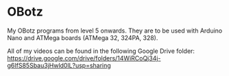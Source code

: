 # OBotz
My OBotz programs from level 5 onwards. They are to be used with Arduino Nano and ATMega boards (ATMega 32, 324PA, 328).


All of my videos can be found in the following Google Drive folder:
https://drive.google.com/drive/folders/14WiRCoQj34j-g6IfS85Sbau3jHwld0lL?usp=sharing
